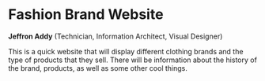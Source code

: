 <h1>Fashion Brand Website</h1>

**Jeffron Addy** (Technician, Information Architect, Visual Designer)

<p>This is a quick website that will display different clothing brands and the type of products that they sell. There will be information about the history of the brand, products, as well as some other cool things.</p>